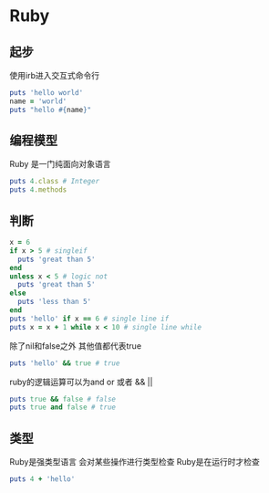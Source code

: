 # Ruby

## 起步

使用irb进入交互式命令行

```ruby
puts 'hello world'
name = 'world'
puts "hello #{name}"
```

## 编程模型

Ruby 是一门纯面向对象语言

```ruby
puts 4.class # Integer
puts 4.methods
```

## 判断

```rb
x = 6
if x > 5 # singleif
  puts 'great than 5'
end
unless x < 5 # logic not
  puts 'great than 5'
else
  puts 'less than 5'
end
puts 'hello' if x == 6 # single line if
puts x = x + 1 while x < 10 # single line while
```

除了nil和false之外 其他值都代表true

```rb
puts 'hello' && true # true
```

ruby的逻辑运算可以为and or 或者 && ||

```ruby
puts true && false # false
puts true and false # true
```

## 类型

Ruby是强类型语言 会对某些操作进行类型检查 Ruby是在运行时才检查

```rb
puts 4 + 'hello'
```
